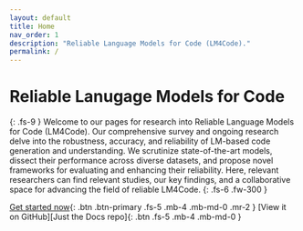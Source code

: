 ```yaml
---
layout: default
title: Home
nav_order: 1
description: "Reliable Language Models for Code (LM4Code)."
permalink: /
---
```


# Reliable Lanugage Models for Code
{: .fs-9 }
Welcome to our pages for research into Reliable Language Models for Code (LM4Code). Our comprehensive survey and ongoing research delve into the robustness, accuracy, and reliability of LM-based code generation and understanding. We scrutinize state-of-the-art models, dissect their performance across diverse datasets, and propose novel frameworks for evaluating and enhancing their reliability. Here, relevant researchers can find relevant studies, our key findings, and a collaborative space for advancing the field of reliable LM4Code.
{: .fs-6 .fw-300 }


[Get started now](#getting-started){: .btn .btn-primary .fs-5 .mb-4 .mb-md-0 .mr-2 }
[View it on GitHub][Just the Docs repo]{: .btn .fs-5 .mb-4 .mb-md-0 }
